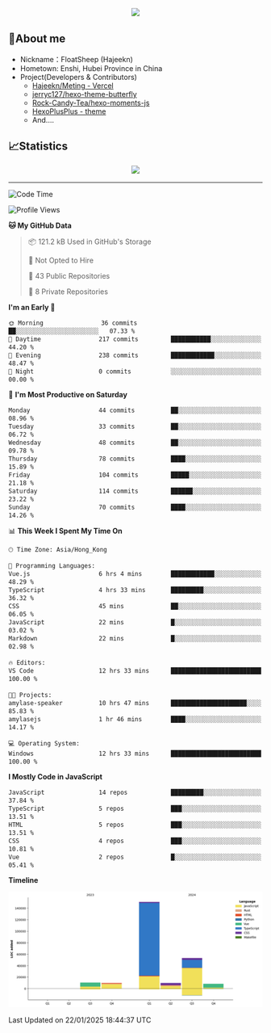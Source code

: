 <p align="center">
   <a href="https://git.io/typing-svg"><img src="https://readme-typing-svg.demolab.com?font=Fira+Code&pause=1000&color=F7DD11&center=true&vCenter=true&width=435&lines=Floating+in+the+clouds~;I'm+glad+to+meet+you+again" /></a>
</p>

## 🥱About me

- Nickname：FloatSheep (Hajeekn)
- Hometown: Enshi, Hubei Province in China
- Project(Developers & Contributors)
   - [Hajeekn/Meting - Vercel](https://github.com/hajeekn/vercel-meting)
   - [jerryc127/hexo-theme-butterfly](https://github.com/jerryc127/hexo-theme-butterfly)
   - [Rock-Candy-Tea/hexo-moments-js](https://github.com/Rock-Candy-Tea/hexo-moments-js)
   - [HexoPlusPlus - theme](https://github.com/HexoPlusPlus/HexoPlusPlus)
   - And....


## 📈Statistics

<div align="center">
<img src="https://github-readme-stats-git-masterrstaa-rickstaa.vercel.app/api?username=FloatSheep" />
</div>

---

<!--START_SECTION:waka-->
![Code Time](http://img.shields.io/badge/Code%20Time-270%20hrs%207%20mins-blue)

![Profile Views](http://img.shields.io/badge/Profile%20Views-0-blue)

**🐱 My GitHub Data** 

> 📦 121.2 kB Used in GitHub's Storage 
 > 
> 🚫 Not Opted to Hire
 > 
> 📜 43 Public Repositories 
 > 
> 🔑 8 Private Repositories 
 > 
**I'm an Early 🐤** 

```text
🌞 Morning                36 commits          ██░░░░░░░░░░░░░░░░░░░░░░░   07.33 % 
🌆 Daytime                217 commits         ███████████░░░░░░░░░░░░░░   44.20 % 
🌃 Evening                238 commits         ████████████░░░░░░░░░░░░░   48.47 % 
🌙 Night                  0 commits           ░░░░░░░░░░░░░░░░░░░░░░░░░   00.00 % 
```
📅 **I'm Most Productive on Saturday** 

```text
Monday                   44 commits          ██░░░░░░░░░░░░░░░░░░░░░░░   08.96 % 
Tuesday                  33 commits          ██░░░░░░░░░░░░░░░░░░░░░░░   06.72 % 
Wednesday                48 commits          ██░░░░░░░░░░░░░░░░░░░░░░░   09.78 % 
Thursday                 78 commits          ████░░░░░░░░░░░░░░░░░░░░░   15.89 % 
Friday                   104 commits         █████░░░░░░░░░░░░░░░░░░░░   21.18 % 
Saturday                 114 commits         ██████░░░░░░░░░░░░░░░░░░░   23.22 % 
Sunday                   70 commits          ████░░░░░░░░░░░░░░░░░░░░░   14.26 % 
```


📊 **This Week I Spent My Time On** 

```text
🕑︎ Time Zone: Asia/Hong_Kong

💬 Programming Languages: 
Vue.js                   6 hrs 4 mins        ████████████░░░░░░░░░░░░░   48.29 % 
TypeScript               4 hrs 33 mins       █████████░░░░░░░░░░░░░░░░   36.32 % 
CSS                      45 mins             ██░░░░░░░░░░░░░░░░░░░░░░░   06.05 % 
JavaScript               22 mins             █░░░░░░░░░░░░░░░░░░░░░░░░   03.02 % 
Markdown                 22 mins             █░░░░░░░░░░░░░░░░░░░░░░░░   02.98 % 

🔥 Editors: 
VS Code                  12 hrs 33 mins      █████████████████████████   100.00 % 

🐱‍💻 Projects: 
amylase-speaker          10 hrs 47 mins      █████████████████████░░░░   85.83 % 
amylasejs                1 hr 46 mins        ████░░░░░░░░░░░░░░░░░░░░░   14.17 % 

💻 Operating System: 
Windows                  12 hrs 33 mins      █████████████████████████   100.00 % 
```

**I Mostly Code in JavaScript** 

```text
JavaScript               14 repos            █████████░░░░░░░░░░░░░░░░   37.84 % 
TypeScript               5 repos             ███░░░░░░░░░░░░░░░░░░░░░░   13.51 % 
HTML                     5 repos             ███░░░░░░░░░░░░░░░░░░░░░░   13.51 % 
CSS                      4 repos             ███░░░░░░░░░░░░░░░░░░░░░░   10.81 % 
Vue                      2 repos             █░░░░░░░░░░░░░░░░░░░░░░░░   05.41 % 
```



**Timeline**

![Lines of Code chart](https://raw.githubusercontent.com/FloatSheep/FloatSheep/main/assets/bar_graph.png)


 Last Updated on 22/01/2025 18:44:37 UTC
<!--END_SECTION:waka-->

